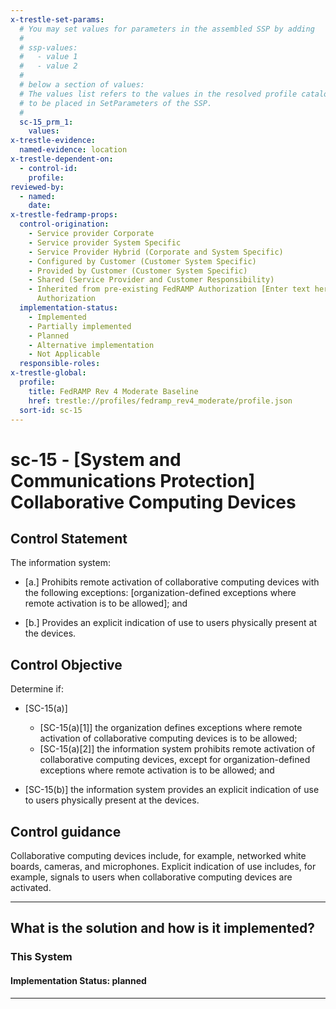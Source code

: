 ```yaml
---
x-trestle-set-params:
  # You may set values for parameters in the assembled SSP by adding
  #
  # ssp-values:
  #   - value 1
  #   - value 2
  #
  # below a section of values:
  # The values list refers to the values in the resolved profile catalog, and the ssp-values represent new values
  # to be placed in SetParameters of the SSP.
  #
  sc-15_prm_1:
    values:
x-trestle-evidence:
  named-evidence: location
x-trestle-dependent-on:
  - control-id:
    profile:
reviewed-by:
  - named:
    date:
x-trestle-fedramp-props:
  control-origination:
    - Service provider Corporate
    - Service provider System Specific
    - Service Provider Hybrid (Corporate and System Specific)
    - Configured by Customer (Customer System Specific)
    - Provided by Customer (Customer System Specific)
    - Shared (Service Provider and Customer Responsibility)
    - Inherited from pre-existing FedRAMP Authorization [Enter text here], Date of
      Authorization
  implementation-status:
    - Implemented
    - Partially implemented
    - Planned
    - Alternative implementation
    - Not Applicable
  responsible-roles:
x-trestle-global:
  profile:
    title: FedRAMP Rev 4 Moderate Baseline
    href: trestle://profiles/fedramp_rev4_moderate/profile.json
  sort-id: sc-15
---
```


# sc-15 - \[System and Communications Protection\] Collaborative Computing Devices

## Control Statement

The information system:

- \[a.\] Prohibits remote activation of collaborative computing devices with the following exceptions: [organization-defined exceptions where remote activation is to be allowed]; and

- \[b.\] Provides an explicit indication of use to users physically present at the devices.

## Control Objective

Determine if:

- \[SC-15(a)\]

  - \[SC-15(a)[1]\] the organization defines exceptions where remote activation of collaborative computing devices is to be allowed;
  - \[SC-15(a)[2]\] the information system prohibits remote activation of collaborative computing devices, except for organization-defined exceptions where remote activation is to be allowed; and

- \[SC-15(b)\] the information system provides an explicit indication of use to users physically present at the devices.

## Control guidance

Collaborative computing devices include, for example, networked white boards, cameras, and microphones. Explicit indication of use includes, for example, signals to users when collaborative computing devices are activated.

______________________________________________________________________

## What is the solution and how is it implemented?

<!-- For implementation status enter one of: implemented, partial, planned, alternative, not-applicable -->

<!-- Note that the list of rules under ### Rules: is read-only and changes will not be captured after assembly to JSON -->

### This System

<!-- Add implementation prose for the main This System component for control: sc-15 -->

#### Implementation Status: planned

______________________________________________________________________
